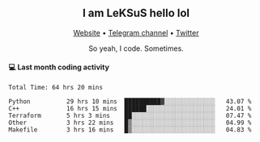 <h2 align="center">I am LeKSuS hello lol</h2>
<div align="center">
  <a href="https://leksus.net">Website</a> •
  <a href="https://t.me/leksus_was_here">Telegram channel</a> •
  <a href="https://twitter.com/___LeKSuS___">Twitter</a>
</div>
<p align="center">So yeah, I code. Sometimes.</p>

#### :computer: Last month coding activity
<!--START_SECTION:waka-->

```text
Total Time: 64 hrs 20 mins

Python          29 hrs 10 mins  ██████████▓░░░░░░░░░░░░░░   43.07 %
C++             16 hrs 15 mins  ██████░░░░░░░░░░░░░░░░░░░   24.01 %
Terraform       5 hrs 3 mins    ██░░░░░░░░░░░░░░░░░░░░░░░   07.47 %
Other           3 hrs 22 mins   █▒░░░░░░░░░░░░░░░░░░░░░░░   04.99 %
Makefile        3 hrs 16 mins   █▒░░░░░░░░░░░░░░░░░░░░░░░   04.83 %
```

<!--END_SECTION:waka-->

<!-- flag{4_l0t_0f_1nter35t1ng_th1ng5_4r3_1n_publ1c_d0m41n} -->
